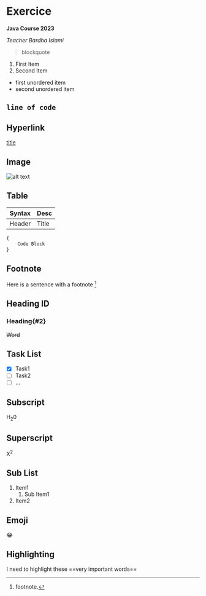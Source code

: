 # Exercice

**Java Course 2023**

*Teacher Bardha Islami*

> blockquote

1. First Item
2. Second Item

- first unordered item
- second unordered item

`line of code`
---
## Hyperlink
[title](https://google.com)

## Image
![alt text](image.jpg)

## Table
| Syntax | Desc |
| ---- | ---- |
| Header | Title |

```javascript
{
    Code Block
}
```
## Footnote
Here is a sentence with a footnote [^1]
[^1]:footnote.

## Heading ID
### Heading{#2}

~~Word~~

## Task List
- [x] Task1
- [ ] Task2
- [ ] ... 

## Subscript
H<sub>2</sub>0

## Superscript
X<sup>2</sup>

## Sub List
1. Item1
    1. Sub Item1
2. Item2

## Emoji

:joy:

## Highlighting

I need to highlight these ==very important words==
